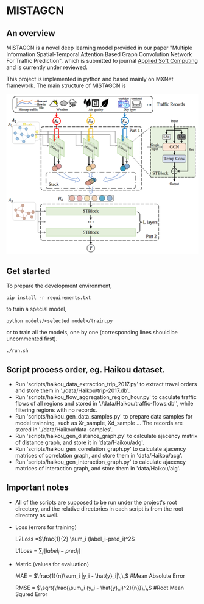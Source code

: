 # MISTAGCN

## An overview
MISTAGCN is a novel deep learning model provided in our paper "Multiple Information Spatial-Temporal Attention Based Graph Convolution Network For Traffic Prediction", which is submitted to journal [Applied Soft Computing](https://www.sciencedirect.com/journal/applied-soft-computing) and is currently under reviewed.

This project is implemented in python and based mainly on MXNet framework. The main structure of MISTAGCN is

<img src="model.png" alt="model" title="">

## Get started

To prepare the development environment,

``` {bash}
pip install -r requirements.txt
```

to train a special model,

``` {bash}
python models/<selected model>/train.py
```

or to train all the models, one by one (corresponding lines should be uncommented first).

``` {bash}
./run.sh
```

## Script process order, eg. Haikou dataset.

* Run 'scripts/haikou_data_extraction_trip_2017.py' to extract travel orders and store them in './data/Haikou/trip-2017.db'.
* Run 'scripts/haikou_flow_aggregation_region_hour.py' to caculate traffic flows of all regions and stored in './data/Haikou/traffic-flows.db'', while filtering regions with no records.
* Run 'scripts/haikou_gen_data_samples.py' to prepare data samples for model trainning, such as Xr_sample, Xd_sample ... The records are stored in './data/Haikou/data-samples'.
* Run 'scripts/haikou_gen_distance_graph.py' to calculate ajacency matrix of distance graph, and store it in 'data/Haikou/adg'.
* Run 'scripts/haikou_gen_correlation_graph.py' to calculate ajacency matrices of correlation graph, and store them in 'data/Haikou/acg'.
* Run 'scripts/haikou_gen_interaction_graph.py' to calculate ajacency matrices of interaction graph, and store them in 'data/Haikou/aig'.

## Important notes

* All of the scripts are supposed to be run under the project's root directory, and the relative directories in each script is from the root directory as well.
* Loss (errors for training)

    L2Loss =$\frac{1}{2} \sum_i (label_i-pred_i)^2$

    L1Loss = $\sum_i \|label_i-pred_i\|$

* Matric (values for evaluation)

    MAE = $\frac{1}{n}\sum_i |y_i - \hat{y}_i|\,\,$  #Mean Absolute Error

    RMSE = $\sqrt{\frac{\sum_i (y_i - \hat{y}_i)^2}{n}}\,\,$  #Root Mean Squred Error
